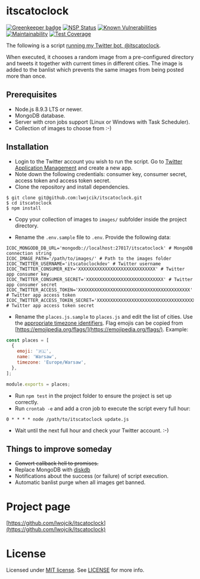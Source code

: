 # itscatoclock

[![Greenkeeper badge](https://badges.greenkeeper.io/lwojcik/itscatoclock.svg)](https://greenkeeper.io/)
[![NSP Status](https://nodesecurity.io/orgs/lwojcik/projects/79fc0b24-1685-4f79-8d51-ed10c473ccd5/badge)](https://nodesecurity.io/orgs/lwojcik/projects/79fc0b24-1685-4f79-8d51-ed10c473ccd5)
[![Known Vulnerabilities](https://snyk.io/test/github/lwojcik/itscatoclock/badge.svg?targetFile=package.json)](https://snyk.io/test/github/lwojcik/itscatoclock?targetFile=package.json)
[![Maintainability](https://api.codeclimate.com/v1/badges/270cc6a05c357f083a6d/maintainability)](https://codeclimate.com/github/lwojcik/itscatoclock/maintainability)
[![Test Coverage](https://api.codeclimate.com/v1/badges/270cc6a05c357f083a6d/test_coverage)](https://codeclimate.com/github/lwojcik/itscatoclock/test_coverage)

The following is a script [running my Twitter bot, @itscatoclock](https://twitter.com/itscatoclock).

When executed, it chooses a random image from a pre-configured directory and tweets it together with current times in different cities. The image is added to the banlist which prevents the same images from being posted more than once.

## Prerequisites

* Node.js 8.9.3 LTS or newer.
* MongoDB database.
* Server with cron jobs support (Linux or Windows with Task Scheduler).
* Collection of images to choose from :-)

## Installation

* Login to the Twitter account you wish to run the script. Go to [Twitter Application Management](https://apps.twitter.com/) and create a new app.
* Note down the following credentials: consumer key, consumer secret, access token and access token secret.
* Clone the repository and install dependencies.

```
$ git clone git@github.com:lwojcik/itscatoclock.git
$ cd itscatoclock
$ npm install
```

* Copy your collection of images to `images/` subfolder inside the project directory.

* Rename the `.env.sample` file to `.env`. Provide the following data:
```
ICOC_MONGODB_DB_URL='mongodb://localhost:27017/itscatoclock' # MongoDB connection string
ICOC_IMAGE_PATH='/path/to/images/' # Path to the images folder
ICOC_TWITTER_USERNAME='itscatoclockdev' # Twitter username
ICOC_TWITTER_CONSUMER_KEY='XXXXXXXXXXXXXXXXXXXXXXXXXXXXX' # Twitter app consumer key
ICOC_TWITTER_CONSUMER_SECRET='XXXXXXXXXXXXXXXXXXXXXXXXXXXXX' # Twitter app consumer secret
ICOC_TWITTER_ACCESS_TOKEN='XXXXXXXXXXXXXXXXXXXXXXXXXXXXXXXXXXXXXXXXXX' # Twitter app access token
ICOC_TWITTER_ACCESS_TOKEN_SECRET='XXXXXXXXXXXXXXXXXXXXXXXXXXXXXXXXXXXXX' # Twitter app access token secret
```

* Rename the `places.js.sample` to `places.js` and edit the list of cities. Use the [appropriate timezone identifiers](https://en.wikipedia.org/wiki/List_of_tz_database_time_zones). Flag emojis can be copied from [https://emojipedia.org/flags/](https://emojipedia.org/flags/). Example:

```javascript
const places = [
  {
    emoji: '🇵🇱',
    name: 'Warsaw',
    timezone: 'Europe/Warsaw',
  },
];

module.exports = places;
```

* Run `npm test` in the project folder to ensure the project is set up correctly.
* Run `crontab -e` and add a cron job to execute the script every full hour:
```
0 * * * * node /path/to/itscatoclock update.js
 ```
* Wait until the next full hour and check your Twitter account. :-)

## Things to improve someday

* ~~Convert callback hell to promises.~~
* Replace MongoDB with [diskdb](https://www.npmjs.com/package/diskdb)
* Notifications about the success (or failure) of script execution. 
* Automatic banlist purge when all images get banned.


# Project page

[https://github.com/lwojcik/itscatoclock](https://github.com/lwojcik/itscatoclock)

# License

Licensed under [MIT license](https://raw.githubusercontent.com/lwojcik/itscatoclock/master/LICENSE). See [LICENSE](https://raw.githubusercontent.com/lwojcik/itscatoclock/master/LICENSE) for more info.
